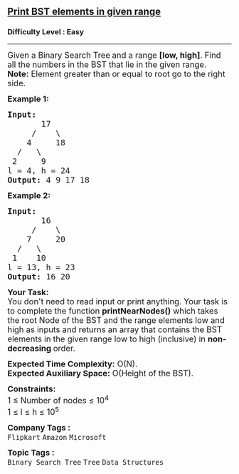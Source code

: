 <h2><a href="https://practice.geeksforgeeks.org/problems/print-bst-elements-in-given-range/1?utm_source=gfg&utm_medium=article&utm_campaign=bottom_sticky_on_article">Print BST elements in given range</a></h2><h3>Difficulty Level : Easy</h3><hr><div class="problems_problem_content__Xm_eO"><p><span style="font-size:18px">Given a Binary Search Tree<strong>&nbsp;</strong>and a range <strong>[low, high]</strong>. Find all&nbsp;the numbers&nbsp;in the BST that lie in the given range.<br>
<strong>Note:</strong> Element greater than or equal to root go to the right side.</span></p>

<p><span style="font-size:18px"><strong>Example 1:</strong></span></p>

<pre><span style="font-size:18px"><strong>Input:
</strong>&nbsp; &nbsp; &nbsp; &nbsp;17
 &nbsp; &nbsp; /&nbsp; &nbsp; \
 &nbsp; &nbsp;4&nbsp; &nbsp; &nbsp;18
 &nbsp;/&nbsp; &nbsp;\
 2&nbsp; &nbsp; &nbsp;9&nbsp;
l = 4, h = 24
<strong>Output: </strong>4 9 17 18&nbsp;</span>
</pre>

<p><span style="font-size:18px"><strong>Example 2:</strong></span></p>

<pre><span style="font-size:18px"><strong>Input:
</strong>&nbsp; &nbsp; &nbsp; &nbsp;16
 &nbsp; &nbsp; /&nbsp; &nbsp; \
 &nbsp; &nbsp;7&nbsp; &nbsp; &nbsp;20
 &nbsp;/&nbsp; &nbsp;\
 1&nbsp; &nbsp;&nbsp;10
l = 13, h = 23
<strong>Output: </strong>16 20<strong>&nbsp;
</strong></span></pre>

<p><span style="font-size:18px"><strong>Your Task:</strong><br>
You don't need to read input or print anything. Your task is to complete the function&nbsp;<strong>printNearNodes()</strong>&nbsp;which takes the root Node of the BST and the range elements low and high as inputs and returns an array that contains the BST elements in the given range low to high (inclusive) in <strong>non-decreasing&nbsp;</strong>order.</span></p>

<p><span style="font-size:18px"><strong>Expected Time Complexity:</strong>&nbsp;O(N).<br>
<strong>Expected Auxiliary Space:</strong>&nbsp;O(Height of the BST).</span></p>

<p><span style="font-size:18px"><strong>Constraints:</strong><br>
1 ≤ Number of nodes ≤ 10<sup>4</sup><br>
1 ≤ l ≤ h ≤ 10<sup>5</sup></span></p>
</div><p><span style=font-size:18px><strong>Company Tags : </strong><br><code>Flipkart</code>&nbsp;<code>Amazon</code>&nbsp;<code>Microsoft</code>&nbsp;<br><p><span style=font-size:18px><strong>Topic Tags : </strong><br><code>Binary Search Tree</code>&nbsp;<code>Tree</code>&nbsp;<code>Data Structures</code>&nbsp;